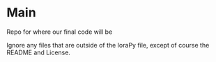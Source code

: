 # Main
Repo for where our final code will be

Ignore any files that are outside of the IoraPy file, except of course the README and License.
